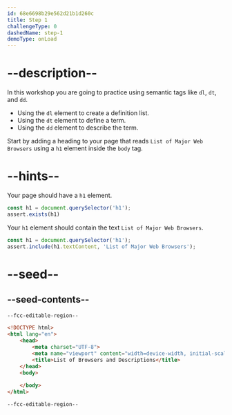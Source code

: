 ```yaml
---
id: 68e6698b29e562d21b1d260c
title: Step 1
challengeType: 0
dashedName: step-1
demoType: onLoad
---
```


# --description--

In this workshop you are going to practice using semantic tags like `dl`, `dt`, and `dd`.

- Using the `dl` element to create a definition list.
- Using the `dt` element to define a term.
- Using the `dd` element to describe the term.

Start by adding a heading to your page that reads `List of Major Web Browsers` using a `h1` element inside the `body` tag.

# --hints--

Your page should have a `h1` element.

```js
const h1 = document.querySelector('h1');
assert.exists(h1)
```

Your `h1` element should contain the text `List of Major Web Browsers`.

```js
const h1 = document.querySelector('h1');
assert.include(h1.textContent, 'List of Major Web Browsers');
```

# --seed--

## --seed-contents--

```html
--fcc-editable-region--

<!DOCTYPE html>
<html lang="en">
    <head>
        <meta charset="UTF-8">
        <meta name="viewport" content="width=device-width, initial-scale=1.0">
        <title>List of Browsers and Descriptions</title>
    </head>
    <body>
        
    </body>
</html>

--fcc-editable-region--
```
